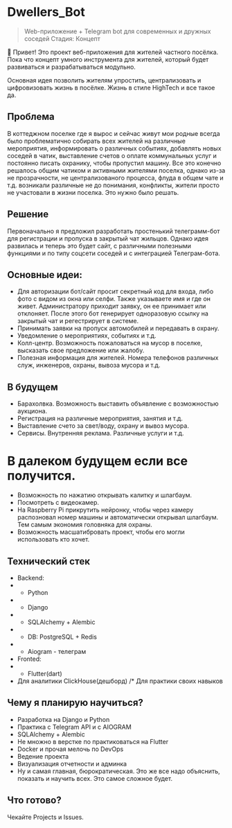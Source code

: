 
# Dwellers_Bot 
> Web-приложение + Telegram bot для современных и дружных соседей
Стадия: Концепт

👋 Привет! Это проект веб-приложения для жителей частного посёлка. Пока что концепт умного инструмента для жителей, который будет развиваться и разрабатываться модульно.

Основная идея позволить жителям упростить, централизовать и цифровизовать жизнь в посёлке. Жизнь в стиле HighTech и все такое да. 

## Проблема
В коттеджном поселке где я вырос и сейчас живут мои родные всегда было проблематично собирать всех жителей на различные мероприятия, информировать о различных событиях, добавлять новых соседей в чатик, выставление счетов о оплате коммунальных услуг и постоянно писать охранику, чтобы пропустил машину.
Все это конечно решалось общим чатиком и активными жителями поселка, однако из-за не прозрачности, не централизованого процесса, флуда в общем чате и т.д. возникали различные не до понимания, конфликты, жители просто не участовали в жизни поселка. Это нужно было решать. 
## Решение
Первоначально я предложил разработать простенький телеграмм-бот для регистрации и пропуска в закрытый чат жильцов. Однако идея развилась и теперь это будет сайт, с различными полезными функциями и по типу соцсети соседей и с интеграцией Телеграм-бота. 
## Основные идеи:
- Для авторизации бот/сайт просит секретный код для входа, либо фото с видом из окна или селфи. Также указываете имя и где он живет. Администратору приходит заявку, он ее принимает или отклоняет. После этого бот генерирует одноразовую ссылку на закрытый чат и регестрирует в системе. 
- Принимать заявки на пропуск автомобилей и передавать в охрану.
- Уведомление о мероприятиях, событиях и т.д.
- Колл-центр. Возможность пожаловаться на мусор в поселке, высказать свое предложение или жалобу.
- Полезная информация для жителей. Номера телефонов различных служ, инженеров, охраны, вывоза мусора и т.д.
## В будущем
- Барахолвка. Возможность выставить объявление с возможностью аукциона. 
- Регистрация на различные мероприятия, занятия и т.д.
- Выставление счето за свет/воду, охрану и вывоз мусора. 
- Сервисы. Внутренняя реклама. Различные услуги и т.д.
# В далеком будущем если все получится.
- Возможность по нажатию открывать калитку и шлагбаум.
- Посмотреть с видеокамер. 
- На Raspberry Pi прикрутить нейронку, чтобы через камеру распозновал номер машины и автоматически открывал шлагбаум. Тем самым экономия головняка для охраны. 
- Возможность масшатибровать проект, чтобы его могли использовать кто хочет. 
## Технический стек
- Backend:
- - Python
- - Django
- - SQLAlchemy + Alembic
- - DB: PostgreSQL + Redis
- - Aiogram - телеграм
- Fronted: 
- - Flutter(dart)
- Для аналитики ClickHouse(дешборд) /* Для практики своих навыков

## Чему я планирую научиться?
- Разработка на Django и Python
- Практика с Telegram API и с AIOGRAM
- SQLAlchemy + Alembic
- Не множно в верстке по практиковаться на Flutter
- Docker и прочая мелочь по DevOps
- Ведение проекта
- Визуализация отчетности и админка
- Ну и самая главная, бюрократическая. Это же все надо объяснить, показать и научить всех. Это самое сложное будет. 

## Что готово?
Чекайте Projects и Issues. 




